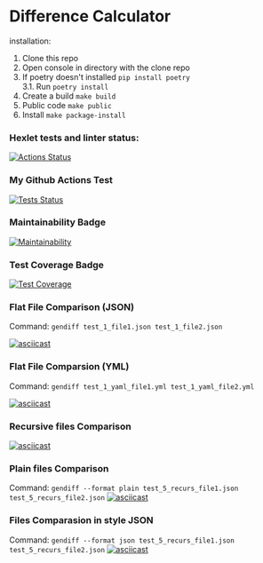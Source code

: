 # Difference Calculator
installation:
1. Clone this repo
2. Open console in directory with the clone repo
3. If poetry doesn't installed `pip install poetry`
<br>3.1. Run `poetry install` 
4. Create a build `make build`
5. Public code `make public`
6. Install `make package-install`

### Hexlet tests and linter status:
[![Actions Status](https://github.com/Timo4ey/python-project-50/workflows/hexlet-check/badge.svg)](https://github.com/Timo4ey/python-project-50/actions)

### My Github Actions Test
[![Tests Status](https://github.com/Timo4ey/python-project-50/actions/workflows/genndiff.yml/badge.svg)](https://github.com/Timo4ey/python-project-50/actions/workflows/genndiff.yml)

### Maintainability Badge
[![Maintainability](https://api.codeclimate.com/v1/badges/359f6c5da096b7b6cc8c/maintainability)](https://codeclimate.com/github/Timo4ey/python-project-50/maintainability)

### Test Coverage Badge
[![Test Coverage](https://api.codeclimate.com/v1/badges/359f6c5da096b7b6cc8c/test_coverage)](https://codeclimate.com/github/Timo4ey/python-project-50/test_coverage)

### Flat File Comparison (JSON)
Command: ```gendiff test_1_file1.json test_1_file2.json```

[![asciicast](https://asciinema.org/a/TAGMPiTfasUTgAA4t13gInJn5.svg)](https://asciinema.org/a/TAGMPiTfasUTgAA4t13gInJn5)

### Flat File Comparsion (YML)
Command: ```gendiff test_1_yaml_file1.yml test_1_yaml_file2.yml```

[![asciicast](https://asciinema.org/a/IqcVfDZptEuyGQ7ZV8HbdXX1z.svg)](https://asciinema.org/a/IqcVfDZptEuyGQ7ZV8HbdXX1z)

### Recursive files Comparison

[![asciicast](https://asciinema.org/a/mGk9IRM5wxHK12oVPMKt3jZTv.svg)](https://asciinema.org/a/mGk9IRM5wxHK12oVPMKt3jZTv)

### Plain files Comparison
Command: ```gendiff --format plain test_5_recurs_file1.json test_5_recurs_file2.json```
[![asciicast](https://asciinema.org/a/mqLIHmT6dhRGDIYrqKGIig4zh.svg)](https://asciinema.org/a/mqLIHmT6dhRGDIYrqKGIig4zh)

### Files Comparasion in style JSON
Command: ```gendiff --format json test_5_recurs_file1.json test_5_recurs_file2.json```
[![asciicast](https://asciinema.org/a/W0xl3nUCIGhGWhsc4D0wFuixH.svg)](https://asciinema.org/a/W0xl3nUCIGhGWhsc4D0wFuixH)


